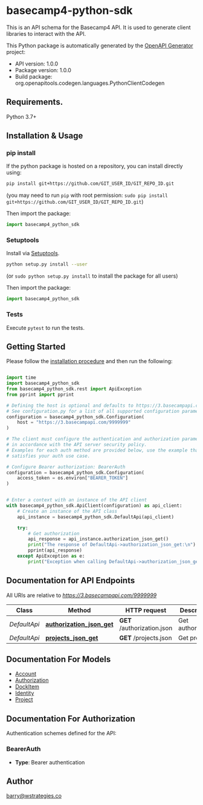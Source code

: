 # basecamp4-python-sdk
This is an API schema for the Basecamp4 API. It is used to generate client libraries to interact with the API.

This Python package is automatically generated by the [OpenAPI Generator](https://openapi-generator.tech) project:

- API version: 1.0.0
- Package version: 1.0.0
- Build package: org.openapitools.codegen.languages.PythonClientCodegen

## Requirements.

Python 3.7+

## Installation & Usage
### pip install

If the python package is hosted on a repository, you can install directly using:

```sh
pip install git+https://github.com/GIT_USER_ID/GIT_REPO_ID.git
```
(you may need to run `pip` with root permission: `sudo pip install git+https://github.com/GIT_USER_ID/GIT_REPO_ID.git`)

Then import the package:
```python
import basecamp4_python_sdk
```

### Setuptools

Install via [Setuptools](http://pypi.python.org/pypi/setuptools).

```sh
python setup.py install --user
```
(or `sudo python setup.py install` to install the package for all users)

Then import the package:
```python
import basecamp4_python_sdk
```

### Tests

Execute `pytest` to run the tests.

## Getting Started

Please follow the [installation procedure](#installation--usage) and then run the following:

```python

import time
import basecamp4_python_sdk
from basecamp4_python_sdk.rest import ApiException
from pprint import pprint

# Defining the host is optional and defaults to https://3.basecampapi.com/9999999
# See configuration.py for a list of all supported configuration parameters.
configuration = basecamp4_python_sdk.Configuration(
    host = "https://3.basecampapi.com/9999999"
)

# The client must configure the authentication and authorization parameters
# in accordance with the API server security policy.
# Examples for each auth method are provided below, use the example that
# satisfies your auth use case.

# Configure Bearer authorization: BearerAuth
configuration = basecamp4_python_sdk.Configuration(
    access_token = os.environ["BEARER_TOKEN"]
)


# Enter a context with an instance of the API client
with basecamp4_python_sdk.ApiClient(configuration) as api_client:
    # Create an instance of the API class
    api_instance = basecamp4_python_sdk.DefaultApi(api_client)

    try:
        # Get authorization
        api_response = api_instance.authorization_json_get()
        print("The response of DefaultApi->authorization_json_get:\n")
        pprint(api_response)
    except ApiException as e:
        print("Exception when calling DefaultApi->authorization_json_get: %s\n" % e)

```

## Documentation for API Endpoints

All URIs are relative to *https://3.basecampapi.com/9999999*

Class | Method | HTTP request | Description
------------ | ------------- | ------------- | -------------
*DefaultApi* | [**authorization_json_get**](docs/DefaultApi.md#authorization_json_get) | **GET** /authorization.json | Get authorization
*DefaultApi* | [**projects_json_get**](docs/DefaultApi.md#projects_json_get) | **GET** /projects.json | Get projects


## Documentation For Models

 - [Account](docs/Account.md)
 - [Authorization](docs/Authorization.md)
 - [DockItem](docs/DockItem.md)
 - [Identity](docs/Identity.md)
 - [Project](docs/Project.md)


<a id="documentation-for-authorization"></a>
## Documentation For Authorization


Authentication schemes defined for the API:
<a id="BearerAuth"></a>
### BearerAuth

- **Type**: Bearer authentication


## Author

barry@wstrategies.co


